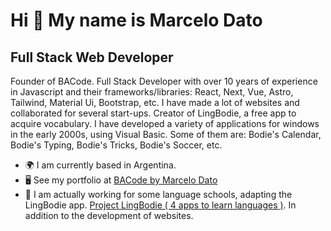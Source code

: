 Hi 👋 My name is Marcelo Dato
=============================

Full Stack Web Developer
------------------------

Founder of BACode. Full Stack Developer with over 10 years of experience in Javascript and their frameworks/libraries: React, Next, Vue, Astro, Tailwind, Material Ui, Bootstrap, etc. I have made a lot of websites and collaborated for several start-ups. Creator of LingBodie, a free app to acquire vocabulary. I have developed a variety of applications for windows in the early 2000s, using Visual Basic. Some of them are: Bodie's Calendar, Bodie's Typing, Bodie's Tricks, Bodie's Soccer, etc.

* 🌍  I am currently based in Argentina.
* 🖥️  See my portfolio at [BACode by Marcelo Dato](https://bacode.com.ar)
* 🚀  I am actually working for some language schools, adapting the LingBodie app. [Project LingBodie ( 4 apps to learn languages )](https://bacode.com.ar). In addition to the development of websites. 
